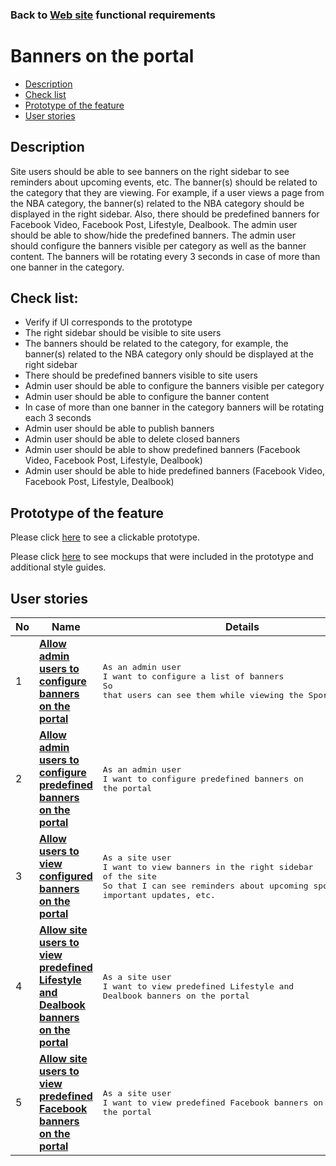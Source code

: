 ### Back to [Web site](../../#web-site) functional requirements

# Banners on the portal

- [Description](#description)
- [Check list](#check-list)
- [Prototype of the feature](#prototype-of-the-feature)
- [User stories](#user-stories)

## Description

Site users should be able to see banners on the right sidebar to see reminders about upcoming events, etc. The banner(s) should be related to the category that they are viewing. For example, if a user views a page from the NBA category, the banner(s) related to the NBA category should be displayed in the right sidebar. Also, there should be predefined banners for Facebook Video, Facebook Post, Lifestyle, Dealbook. The admin user should be able to show/hide the predefined banners. The admin user should configure the banners visible per category as well as the banner content. The banners will be rotating every 3 seconds in case of more than one banner in the category.

## Check list:

  - Verify if UI corresponds to the prototype
  - The right sidebar should be visible to site users
  - The banners should be related to the category, for example, the banner(s) related to the NBA category only should be displayed at the right sidebar
  - There should be predefined banners visible to site users
  - Admin user should be able to configure the banners visible per category
  - Admin user should be able to configure the banner content
  - In case of more than one banner in the category banners will be rotating each 3 seconds
  - Admin user should be able to publish banners
  - Admin user should be able to delete closed banners
  - Admin user should be able to show predefined banners (Facebook Video, Facebook Post, Lifestyle, Dealbook)
  - Admin user should be able to hide predefined banners (Facebook Video, Facebook Post, Lifestyle, Dealbook)

## Prototype of the feature

Please click [here](https://www.figma.com/proto/RbCgwAjOZqzLJhyEpxG5Ez/Banners?node-id=0%3A2335&viewport=-3340%2C642%2C0.12847007811069489&scaling=min-zoom) to see a clickable prototype.

Please click [here](https://www.figma.com/file/RbCgwAjOZqzLJhyEpxG5Ez/Banners?node-id=0%3A1073) to see mockups that were included in the prototype and additional style guides.

## User stories

No           |      Name     |   Details
------------ | ------------- | -------------
1 |[**Allow admin users to configure banners on the portal**](/sports_hub_portal/web_application_features/banners/user_stories/configure_banners)|<pre>As an admin user<br>I want to configure a list of banners<br>So that users can see them while viewing the Sports Hub site</pre>
2 |[**Allow admin users to configure predefined banners on the portal**](/sports_hub_portal/web_application_features/banners/user_stories/configure_predefined_banners)|<pre>As an admin user<br>I want to configure predefined banners on the portal</pre>
3 |[**Allow users to view configured banners on the portal**](/sports_hub_portal/web_application_features/banners/user_stories/view_banner)|<pre>As a site user<br>I want to view banners in the right sidebar of the site<br>So that I can see reminders about upcoming sports events, important updates, etc.</pre>
4 |[**Allow site users to view predefined Lifestyle and Dealbook banners on the portal**](/sports_hub_portal/web_application_features/banners/user_stories/view_pedefined_lifestyle_dealbook_banners)|<pre>As a site user<br>I want to view predefined Lifestyle and Dealbook banners on the portal</pre>
5 |[**Allow site users to view predefined Facebook banners on the portal**](/sports_hub_portal/web_application_features/banners/user_stories/view_pedefined_facebook_banners)|<pre>As a site user<br>I want to view predefined Facebook banners on the portal</pre>
